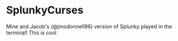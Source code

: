 # SplunkyCurses
Mine and Jacob's (@jmodonnell96) version of Splunky played in the terminal!
This is cool
